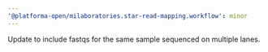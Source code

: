 ```yaml
---
'@platforma-open/milaboratories.star-read-mapping.workflow': minor
---
```


Update to include fastqs for the same sample sequenced on multiple lanes.
